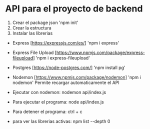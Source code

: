 # API para el proyecto de backend

1. Crear el package json 'npm init'
2. Crear la estructura
3. Instalar las librerias

- Express [https://expressjs.com/es/] 'npm i express'
- Express File Upload [https://www.npmjs.com/package/express-fileupload] 'npm i express-fileupload'
- Postgres [https://node-postgres.com/] 'npm install pg'
- Nodemon [https://www.npmjs.com/package/nodemon] 'npm i nodemon' Permite recargar automaticamente el API
- Ejecutar con nodemon: nodemon api/index.js

- Para ejecutar el programa: node api/index.js
- Para detener el programa: ctrl + c
- para ver las librerias activas: npm list --depth 0
